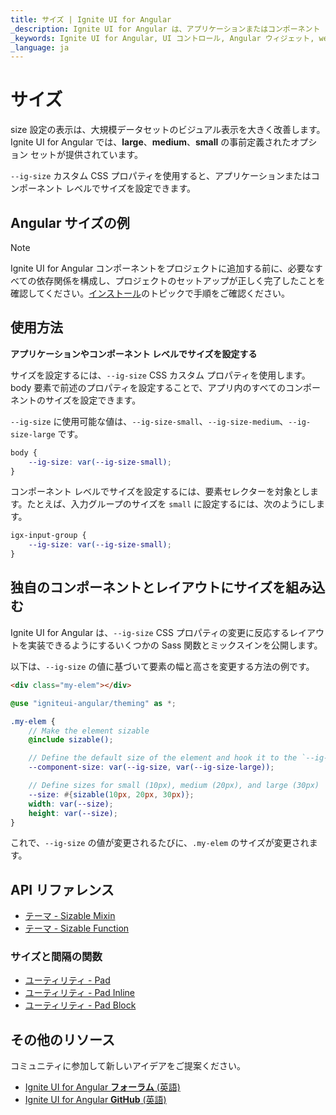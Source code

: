 ```yaml
---
title: サイズ | Ignite UI for Angular 
_description: Ignite UI for Angular は、アプリケーションまたはコンポーネント レベルで size プロパティの表示を設定できます。
_keywords: Ignite UI for Angular, UI コントロール, Angular ウィジェット, web ウィジェット, UI ウィジェット, Angular, ネイティブ Angular コンポーネント スイート, ネイティブ Angular Components, ネイティブ Angular コントロール, ネイティブ Angular コンポーネント ライブラリ, サイズ
_language: ja
---
```


# サイズ

size 設定の表示は、大規模データセットのビジュアル表示を大きく改善します。Ignite UI for Angular では、**large**、**medium**、**small** の事前定義されたオプション セットが提供されています。

`--ig-size` カスタム CSS プロパティを使用すると、アプリケーションまたはコンポーネント レベルでサイズを設定できます。

## Angular サイズの例
<code-view style="height: 250px; width: 600px;" 
           data-demos-base-url="{environment:demosBaseUrl}" 
           iframe-src="{environment:demosBaseUrl}/theming/density/" alt="Angular サイズの例">
</code-view>

<div class="divider--half"></div>

> [!NOTE]
> Ignite UI for Angular コンポーネントをプロジェクトに追加する前に、必要なすべての依存関係を構成し、プロジェクトのセットアップが正しく完了したことを確認してください。[インストール](https://jp.infragistics.com/products/ignite-ui-angular/getting-started#ignite-ui-for-angular-のインストール)のトピックで手順をご確認ください。

## 使用方法

**アプリケーションやコンポーネント レベルでサイズを設定する**

サイズを設定するには、`--ig-size` CSS カスタム プロパティを使用します。body 要素で前述のプロパティを設定することで、アプリ内のすべてのコンポーネントのサイズを設定できます。

`--ig-size` に使用可能な値は、`--ig-size-small`、`--ig-size-medium`、`--ig-size-large` です。

```css
body {
    --ig-size: var(--ig-size-small);
}
```

コンポーネント レベルでサイズを設定するには、要素セレクターを対象とします。たとえば、入力グループのサイズを `small` に設定するには、次のようにします。

```css
igx-input-group {
    --ig-size: var(--ig-size-small);
}
```

## 独自のコンポーネントとレイアウトにサイズを組み込む

Ignite UI for Angular は、`--ig-size` CSS プロパティの変更に反応するレイアウトを実装できるようにするいくつかの Sass 関数とミックスインを公開します。

以下は、`--ig-size` の値に基づいて要素の幅と高さを変更する方法の例です。


```html
<div class="my-elem"></div>
```

```scss
@use "igniteui-angular/theming" as *;

.my-elem {
    // Make the element sizable
    @include sizable();

    // Define the default size of the element and hook it to the `--ig-size` property
    --component-size: var(--ig-size, var(--ig-size-large));

    // Define sizes for small (10px), medium (20px), and large (30px)
    --size: #{sizable(10px, 20px, 30px)};
    width: var(--size);
    height: var(--size);
}
```

これで、`--ig-size` の値が変更されるたびに、`.my-elem` のサイズが変更されます。

## API リファレンス
<div class="divider"></div>

* [テーマ - Sizable Mixin]({environment:sassApiUrl}/index.html#mixin-sizable)
* [テーマ - Sizable Function]({environment:sassApiUrl}/index.html#function-sizable)

### サイズと間隔の関数
* [ユーティリティ - Pad]({environment:sassApiUrl}/index.html#function-pad)
* [ユーティリティ - Pad Inline]({environment:sassApiUrl}/index.html#function-pad-inline)
* [ユーティリティ - Pad Block]({environment:sassApiUrl}/index.html#function-pad-block)

## その他のリソース
<div class="divider--half"></div>

コミュニティに参加して新しいアイデアをご提案ください。

* [Ignite UI for Angular **フォーラム** (英語) ](https://www.infragistics.com/community/forums/f/ignite-ui-for-angular)
* [Ignite UI for Angular **GitHub** (英語) ](https://github.com/IgniteUI/igniteui-angular)
